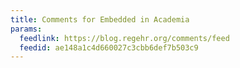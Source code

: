 ```yaml
---
title: Comments for Embedded in Academia
params:
  feedlink: https://blog.regehr.org/comments/feed
  feedid: ae148a1c4d660027c3cbb6def7b503c9
---
```

